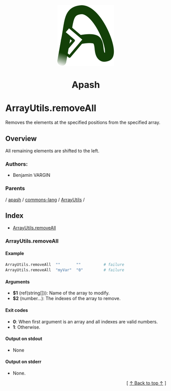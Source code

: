 
<div align='center' id='apash-top'>
  <a href='https://github.com/hastec-fr/apash'>
    <img alt='apash-logo' src='../../../../../../../assets/apash-logo.svg'/>
  </a>

  # Apash
</div>

# ArrayUtils.removeAll

Removes the elements at the specified positions from the specified array.

## Overview

All remaining elements are shifted to the left.

### Authors:
* Benjamin VARGIN

### Parents
<!-- apash.parentBegin -->
[](../../../../.md) / [apash](../../../apash.md) / [commons-lang](../../commons-lang.md) / [ArrayUtils](../ArrayUtils.md) / 
<!-- apash.parentEnd -->

## Index

* [ArrayUtils.removeAll](#arrayutilsremoveall)

### ArrayUtils.removeAll

#### Example

```bash
ArrayUtils.removeAll  ""       ""          # failure
ArrayUtils.removeAll  "myVar"  "0"         # failure
```

#### Arguments

* **$1** (ref(string[])): Name of the array to modify.
* **$2** (number...): The indexes of the array to remove.

#### Exit codes

* **0**: When first argument is an array and all indexes are valid numbers.
* **1**: Otherwise.

#### Output on stdout

* None

#### Output on stderr

* None.


  <div align='right'>[ <a href='#apash-top'>↑ Back to top ↑</a> ]</div>

